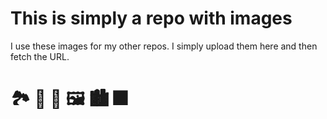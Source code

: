 # This is simply a repo with images
I use these images for my other repos. I simply upload them here and then fetch the URL.

# 🏞️ 🌉 🌅 🖼️ 🏙️ 🎆
